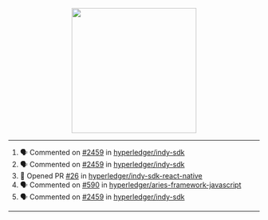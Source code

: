 <p align="center">
<img src="https://user-images.githubusercontent.com/61358536/126118557-75ac74a7-4655-4289-9a8d-e536322b7423.png" height="250" width="250"/>
</p>

---

<!--START_SECTION:activity-->
1. 🗣 Commented on [#2459](https://github.com/hyperledger/indy-sdk/issues/2459) in [hyperledger/indy-sdk](https://github.com/hyperledger/indy-sdk)
2. 🗣 Commented on [#2459](https://github.com/hyperledger/indy-sdk/issues/2459) in [hyperledger/indy-sdk](https://github.com/hyperledger/indy-sdk)
3. 💪 Opened PR [#26](https://github.com/hyperledger/indy-sdk-react-native/pull/26) in [hyperledger/indy-sdk-react-native](https://github.com/hyperledger/indy-sdk-react-native)
4. 🗣 Commented on [#590](https://github.com/hyperledger/aries-framework-javascript/issues/590) in [hyperledger/aries-framework-javascript](https://github.com/hyperledger/aries-framework-javascript)
5. 🗣 Commented on [#2459](https://github.com/hyperledger/indy-sdk/issues/2459) in [hyperledger/indy-sdk](https://github.com/hyperledger/indy-sdk)
<!--END_SECTION:activity-->

---
